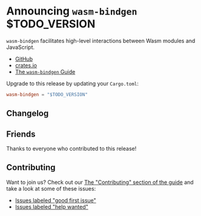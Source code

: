 # Announcing `wasm-bindgen` $TODO_VERSION

`wasm-bindgen` facilitates high-level interactions between Wasm modules and
JavaScript.

* [GitHub][]
* [crates.io][]
* [The `wasm-bindgen` Guide][guide]

Upgrade to this release by updating your `Cargo.toml`:

```toml
wasm-bindgen = "$TODO_VERSION"
```

## Changelog

<insert relevant section of CHANGELOG.md here>

## Friends

Thanks to everyone who contributed to this release!

<insert the output of friends.sh here>

## Contributing

Want to join us? Check out our [The "Contributing" section of the
guide][contributing] and take a look at some of these issues:

* [Issues labeled "good first issue"][good-first-issue]
* [Issues labeled "help wanted"][help-wanted]

[GitHub]: https://github.com/rustwasm/wasm-bindgen
[crates.io]: https://crates.io/crates/wasm-bindgen
[guide]: https://rustwasm.github.io/wasm-bindgen
[contributing]: https://rustwasm.github.io/wasm-bindgen/contributing.md
[good-first-issue]: https://github.com/rustwasm/wasm-bindgen/labels/good%20first%20issue
[help-wanted]: https://github.com/rustwasm/wasm-bindgen/labels/help%20wanted
